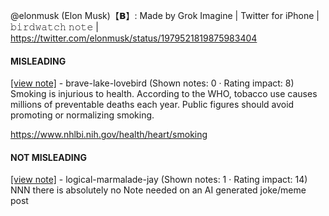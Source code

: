 @elonmusk (Elon Musk)【𝗕】: Made by Grok Imagine | Twitter for iPhone | 𝚋𝚒𝚛𝚍𝚠𝚊𝚝𝚌𝚑 𝚗𝚘𝚝𝚎 | https://twitter.com/elonmusk/status/1979521819875983404

#### MISLEADING

[[view note]](https://x.com/i/birdwatch/n/1979533526438396026) - brave-lake-lovebird (Shown notes: 0 · Rating impact: 8)\
Smoking is injurious to health. According to the WHO, tobacco use causes millions of preventable deaths each year. Public figures should avoid promoting or normalizing smoking.

https://www.nhlbi.nih.gov/health/heart/smoking

#### NOT MISLEADING

[[view note]](https://x.com/i/birdwatch/n/1979534717574611170) - logical-marmalade-jay (Shown notes: 1 · Rating impact: 14)\
NNN there is absolutely no Note needed on an AI generated joke/meme post
